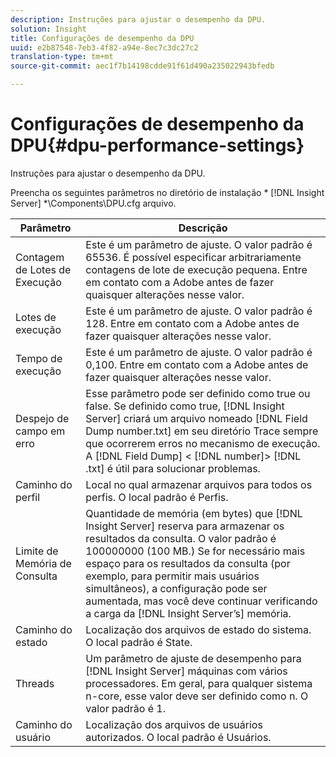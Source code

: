 ```yaml
---
description: Instruções para ajustar o desempenho da DPU.
solution: Insight
title: Configurações de desempenho da DPU
uuid: e2b87548-7eb3-4f82-a94e-8ec7c3dc27c2
translation-type: tm+mt
source-git-commit: aec1f7b14198cdde91f61d490a235022943bfedb

---
```



# Configurações de desempenho da DPU{#dpu-performance-settings}

Instruções para ajustar o desempenho da DPU.

Preencha os seguintes parâmetros no diretório de instalação * [!DNL Insight Server] *\Components\DPU.cfg arquivo.

| Parâmetro | Descrição |
|---|---|
| Contagem de Lotes de Execução | Este é um parâmetro de ajuste. O valor padrão é 65536. É possível especificar arbitrariamente contagens de lote de execução pequena. Entre em contato com a Adobe antes de fazer quaisquer alterações nesse valor. |
| Lotes de execução | Este é um parâmetro de ajuste. O valor padrão é 128. Entre em contato com a Adobe antes de fazer quaisquer alterações nesse valor. |
| Tempo de execução | Este é um parâmetro de ajuste. O valor padrão é 0,100. Entre em contato com a Adobe antes de fazer quaisquer alterações nesse valor. |
| Despejo de campo em erro | Esse parâmetro pode ser definido como true ou false. Se definido como true, [!DNL Insight Server] criará um arquivo nomeado [!DNL Field Dump number.txt] em seu diretório Trace sempre que ocorrerem erros no mecanismo de execução. A [!DNL Field Dump] &lt; [!DNL number]> [!DNL .txt] é útil para solucionar problemas. |
| Caminho do perfil | Local no qual armazenar arquivos para todos os perfis. O local padrão é Perfis\. |
| Limite de Memória de Consulta | Quantidade de memória (em bytes) que [!DNL Insight Server] reserva para armazenar os resultados da consulta. O valor padrão é 100000000 (100 MB.) Se for necessário mais espaço para os resultados da consulta (por exemplo, para permitir mais usuários simultâneos), a configuração pode ser aumentada, mas você deve continuar verificando a carga da [!DNL Insight Server’s] memória. |
| Caminho do estado | Localização dos arquivos de estado do sistema. O local padrão é State\. |
| Threads | Um parâmetro de ajuste de desempenho para [!DNL Insight Server] máquinas com vários processadores. Em geral, para qualquer sistema n-core, esse valor deve ser definido como n. O valor padrão é 1. |
| Caminho do usuário | Localização dos arquivos de usuários autorizados. O local padrão é Usuários\. |


